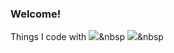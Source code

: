 ### Welcome!

Things I code with
<img src="https://img.shields.io/badge/Java-000000?style=flat&logo=java&logoColor=white"/></a>&nbsp
<img src="https://img.shields.io/badge/로고이름-색상코드?style=flat&logo=로고이름&logoColor=white"/></a>&nbsp
